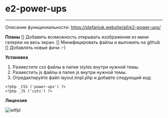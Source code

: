 # e2-power-ups
---
Описание функциональности: https://stefaniuk.website/all/e2-power-ups/

**Планы**
[] Добавить возможность открывать изображения из мини галереи на весь экран.
[] Минифицировать файлы и выложить на github
[] Добавлять новые фичи :-)

**Установка**
1. Разместите css файлы в папке styles внутри нужной темы.
2. Разместить js файлы в папке js внутри нужной темы.
3. Отредактируйте файл layout.tmpl.php и добавте следующий код:
```
<?php _CSS ('power-ups') ?>
<?php _JS ('cuts') ?>
```

**Лицензия**

![wtfpl](http://www.wtfpl.net/wp-content/uploads/2012/12/wtfpl-badge-1.png)
